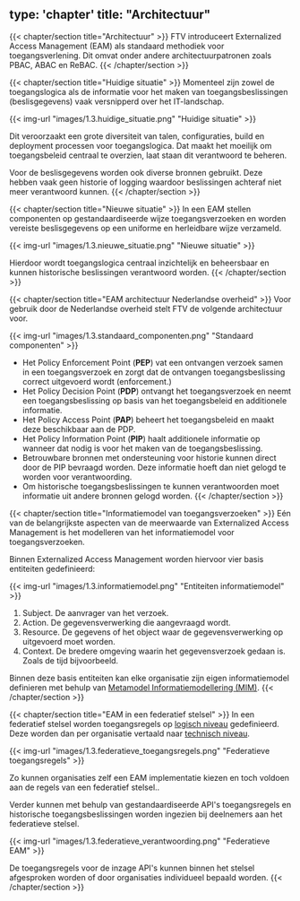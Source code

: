 type: 'chapter'
title: "Architectuur"
---
{{< chapter/section title="Architectuur" >}}
FTV introduceert Externalized Access Management (EAM) als standaard methodiek voor toegangsverlening. Dit omvat onder andere architectuurpatronen zoals PBAC, ABAC en ReBAC.
{{< /chapter/section >}}

{{< chapter/section title="Huidige situatie" >}}
Momenteel zijn zowel de toegangslogica als de informatie voor het maken van toegangsbeslissingen (beslisgegevens) vaak versnipperd over het IT-landschap.

{{< img-url "images/1.3.huidige_situatie.png" "Huidige situatie" >}}

Dit veroorzaakt een grote diversiteit van talen, configuraties, build en deployment processen voor toegangslogica. Dat maakt het moeilijk om toegangsbeleid centraal te overzien, laat staan dit verantwoord te beheren.

Voor de beslisgegevens worden ook diverse bronnen gebruikt. Deze hebben vaak geen historie of logging waardoor beslissingen achteraf niet meer verantwoord kunnen.
{{< /chapter/section >}}


{{< chapter/section title="Nieuwe situatie" >}}
In een EAM stellen componenten op gestandaardiseerde wijze toegangsverzoeken en worden vereiste beslisgegevens op een uniforme en herleidbare wijze verzameld.

{{< img-url "images/1.3.nieuwe_situatie.png" "Nieuwe situatie" >}}

Hierdoor wordt toegangslogica centraal inzichtelijk en beheersbaar en kunnen historische beslissingen verantwoord worden.
{{< /chapter/section >}}

{{< chapter/section title="EAM architectuur Nederlandse overheid" >}}
Voor gebruik door de Nederlandse overheid stelt FTV de volgende architectuur voor.

{{< img-url "images/1.3.standaard_componenten.png" "Standaard componenten" >}}

- Het Policy Enforcement Point (**PEP**) vat een ontvangen verzoek samen in een toegangsverzoek en zorgt dat de ontvangen toegangsbeslissing correct uitgevoerd wordt (enforcement.)
- Het Policy Decision Point (**PDP**) ontvangt het toegangsverzoek en neemt een toegangsbeslissing op basis van het toegangsbeleid en additionele informatie.
- Het Policy Access Point (**PAP**) beheert het toegangsbeleid en maakt deze beschikbaar aan de PDP.
- Het Policy Information Point (**PIP**) haalt additionele informatie op wanneer dat nodig is voor het maken van de toegangsbeslissing.
- Betrouwbare bronnen met ondersteuning voor historie kunnen direct door de PIP bevraagd worden. Deze informatie hoeft dan niet gelogd te worden voor verantwoording.
- Om historische toegangsbeslissingen te kunnen verantwoorden moet informatie uit andere bronnen gelogd worden.
{{< /chapter/section >}}

{{< chapter/section title="Informatiemodel van toegangsverzoeken" >}}
Eén van de belangrijkste aspecten van de meerwaarde van Externalized Access Management is het modelleren van het informatiemodel voor toegangsverzoeken.

Binnen Externalized Access Management worden hiervoor vier basis entiteiten gedefinieerd:

{{< img-url "images/1.3.informatiemodel.png" "Entiteiten informatiemodel" >}}

1. Subject. De aanvrager van het verzoek.
2. Action. De gegevensverwerking die aangevraagd wordt.
3. Resource. De gegevens of het object waar de gegevensverwerking op uitgevoerd moet worden.
4. Context. De bredere omgeving waarin het gegevensverzoek gedaan is. Zoals de tijd bijvoorbeeld.

Binnen deze basis entiteiten kan elke organisatie zijn eigen informatiemodel definieren met behulp van [Metamodel Informatiemodellering (MIM)](https://www.geonovum.nl/geo-standaarden/metamodel-informatiemodellering-mim).
{{< /chapter/section >}}

{{< chapter/section title="EAM in een federatief stelsel" >}}
In een federatief stelsel worden toegangsregels op [logisch niveau](https://docs.geostandaarden.nl/mim/mim/#beschouwingsniveau-3-logisch-informatie-of-gegevensmodel) gedefinieerd. Deze worden dan per organisatie vertaald naar [technisch niveau](https://docs.geostandaarden.nl/mim/mim/#beschouwingsniveau-3-logisch-informatie-of-gegevensmodel).

{{< img-url "images/1.3.federatieve_toegangsregels.png" "Federatieve toegangsregels" >}}

Zo kunnen organisaties zelf een EAM implementatie kiezen en toch voldoen aan de regels van een federatief stelsel..

Verder kunnen met behulp van gestandaardiseerde API's toegangsregels en historische toegangsbeslissingen worden ingezien bij deelnemers aan het federatieve stelsel.

{{< img-url "images/1.3.federatieve_verantwoording.png" "Federatieve EAM" >}}

De toegangsregels voor de inzage API's kunnen binnen het stelsel afgesproken worden of door organisaties individueel bepaald worden.
{{< /chapter/section >}}